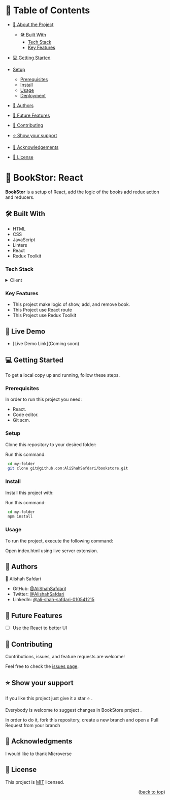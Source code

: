 # 📗 Table of Contents

- [📖 About the Project](#about-project)
  - [🛠 Built With](#built-with)
    - [Tech Stack](#tech-stack)
    - [Key Features](#key-features)
- [💻 Getting Started](#getting-started)
- [Setup](#setup)
  - [Prerequisites](#prerequisites)
  - [Install](#install)
  - [Usage](#usage)
  - [Deployment](#deployment)
- [👥 Authors](#authors)

- [🔭 Future Features](#future-features)

- [🤝 Contributing](#contributing)

- [⭐️ Show your support](#support)
 
- [🙏 Acknowledgements](#acknowledgements)

- [📝 License](#license)


# 📖  BookStor: React  <a name="BookStor"></a>

**BookStor** is a setup of React, add the logic of the books add redux action and reducers.

## 🛠 Built With <a name="built-with"></a>

- HTML
- CSS
- JavaScript
- Linters
- React
- Redux Toolkit

### Tech Stack <a name="tech-stack"></a>

<details>
    <summary>Client</summary>
        <ul>
            <li><a  href="https://developer.mozilla.org/en-US/docs/Web/HTML">HTML</a></li>
        </ul>
        <ul>
            <li><a  href="https://developer.mozilla.org/en-US/docs/Web/CSS">CSS</a></li>
        </ul>
        <ul>
            <li><a  href="https://developer.mozilla.org/en-US/docs/Web/JavaScript">Javascript</a></li>
        </ul>
        <ul>
            <li><a  href="https://create-react-app.dev/docs/getting-started">React</a></li>
        </ul>
</details>

### Key Features <a name="key-features"></a>

-  This project make logic of show, add, and remove book.
-  This Project use React route
-  This Project use Redux Toolkit 

## 🚀 Live Demo <a name="live-demo"></a>
- [Live Demo Link](Coming soon)


## 💻 Getting Started <a name="getting-started"></a>

To get a local copy up and running, follow these steps.

### Prerequisites

In order to run this project you need:

- React.
- Code editor.
- Git scm.

### Setup

Clone this repository to your desired folder:

Run this command: 

```sh
 cd my-folder
 git clone git@github.com:AliShahSafdari/bookstore.git
```
### Install

Install this project with:

Run this command:

```sh
 cd my-folder
 npm install
```
### Usage

To run the project, execute the following command:

Open index.html using live server extension.


## 👥 Authors <a name="getting-started"></a>

👤 Alishah Safdari

- GitHub: [@AliShahSafdari](https://github.com/Unleashedicon?tab=repositories))
- Twitter: [@AlishahSafdari](https://twitter.com/AlishahSafdari)
- LinkedIn: [@ali-shah-safdari-010541215](https://www.linkedin.com/in/ali-shah-safdari-010541215/)

## 🔭 Future Features <a name="future-features"></a>

- [ ] Use the React to better UI

## 🤝 Contributing <a name="contributing"></a>

Contributions, issues, and feature requests are welcome!

Feel free to check the [issues page](../../issues/).

## ⭐️ Show your support <a name="support"></a>

If you like this project just give it a star ⭐️ .

Everybody is welcome to suggest changes in BookStore project .

In order to do it, fork this repository, create a new branch and open a Pull Request from your branch

## 🙏 Acknowledgments <a name="acknowledgements"></a>

I would like to thank Microverse

## 📝 License <a name="LICENSE"></a>

This project is [MIT](./LICENSE) licensed.

<p align="right">(<a href="#readme-top">back to top</a>)</p>
